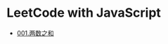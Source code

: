 # LeetCode with JavaScript

* [001.两数之和](https://github.com/FernwehNancy/leetcode-javascript/blob/master/daily/2020-09-22.md)

